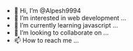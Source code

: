 - 👋 Hi, I’m @Alpesh9994
- 👀 I’m interested in web development ...
- 🌱 I’m currently learning javascript ...
- 💞️ I’m looking to collaborate on ...
- 📫 How to reach me ...

<!---
Alpesh9994/Alpesh9994 is a ✨ special ✨ repository because its `README.md` (this file) appears on your GitHub profile.
You can click the Preview link to take a look at your changes.
--->
